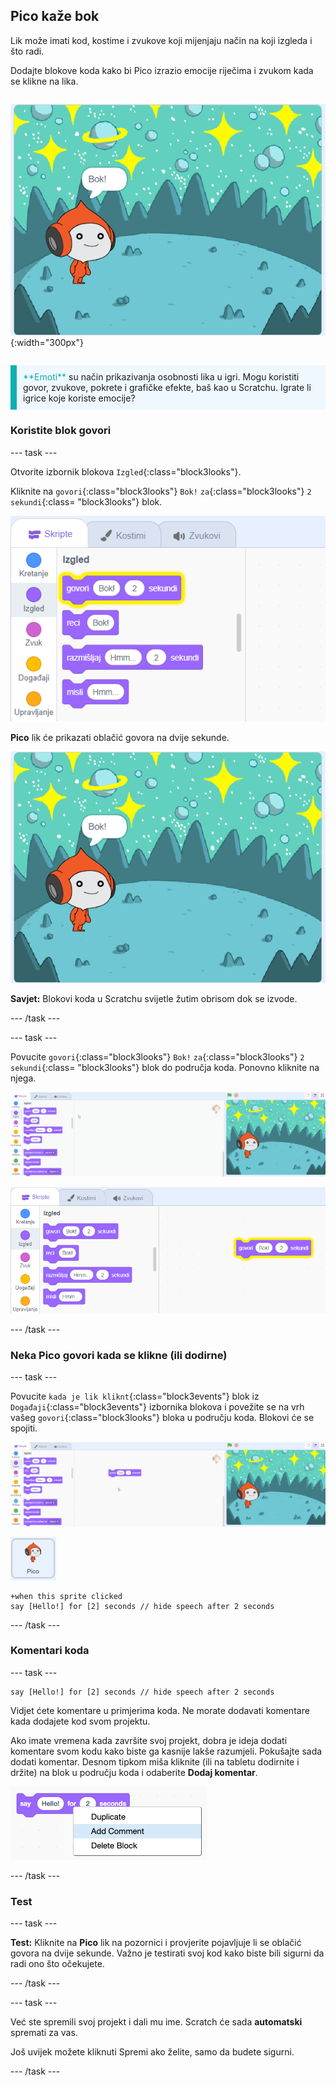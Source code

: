 ## Pico kaže bok

<div style="display: flex; flex-wrap: wrap">
<div style="flex-basis: 200px; flex-grow: 1; margin-right: 15px;">
Lik može imati kod, kostime i zvukove koji mijenjaju način na koji izgleda i što radi. 
  
Dodajte blokove koda kako bi Pico izrazio emocije riječima i zvukom kada se klikne na lika.
</div>
<div>

![Pico lik govori: "Bok!"](images/pico-step2.png){:width="300px"}

</div>
</div>

<p style="border-left: solid; border-width:10px; border-color: #0faeb0; background-color: aliceblue; padding: 10px;">
<span style="color: #0faeb0">**Emoti**</span> su način prikazivanja osobnosti lika u igri. Mogu koristiti govor, zvukove, pokrete i grafičke efekte, baš kao u Scratchu. Igrate li igrice koje koriste emocije?
</p>

### Koristite blok govori

--- task ---

Otvorite izbornik blokova `Izgled`{:class="block3looks"}.

Kliknite na `govori`{:class="block3looks"} `Bok!` `za`{:class="block3looks"} `2` `sekundi`{:class= "block3looks"} blok.

!['Reci bok! blok od 2 sekunde svijetli žutim obrisom.](images/pico-say-hello-blocks-menu.png)

**Pico** lik će prikazati oblačić govora na dvije sekunde.

![Pico lik s "Bok!!" u govornom oblačiću.](images/pico-say-hello-stage.png)

**Savjet:** Blokovi koda u Scratchu svijetle žutim obrisom dok se izvode.

--- /task ---

--- task ---

Povucite `govori`{:class="block3looks"} `Bok!` `za`{:class="block3looks"} `2` `sekundi`{:class= "block3looks"} blok do područja koda. Ponovno kliknite na njega.

![Povucite blok 'govori' u područje koda i kliknite na njega da biste ga pokrenuli.](images/pico-drag-say.gif)

![Blok 'govori' dovučen je u područje koda. Blok koda svijetli žutim obrisom.](images/pico-drag-say.png)

--- /task ---

### Neka Pico govori kada se klikne (ili dodirne)

--- task ---

Povucite `kada je lik kliknt`{:class="block3events"} blok iz `Događaji`{:class="block3events"} izbornika blokova i povežite se na vrh vašeg `govori`{:class="block3looks"} bloka u području koda. Blokovi će se spojiti.

![Animacija blokova koji se spajaju. Kad se klikne na Pico, govori "Bok!" dvije sekunde.](images/pico-snap-together.gif)

![Pico lik.](images/pico-sprite.png)

```blocks3
+when this sprite clicked
say [Hello!] for [2] seconds // hide speech after 2 seconds
```

--- /task ---

### Komentari koda

--- task ---

```blocks3
say [Hello!] for [2] seconds // hide speech after 2 seconds
```
Vidjet ćete komentare u primjerima koda. Ne morate dodavati komentare kada dodajete kod svom projektu.

Ako imate vremena kada završite svoj projekt, dobra je ideja dodati komentare svom kodu kako biste ga kasnije lakše razumjeli. Pokušajte sada dodati komentar. Desnom tipkom miša kliknite (ili na tabletu dodirnite i držite) na blok u području koda i odaberite **Dodaj komentar**.

![Skočni izbornik koji se pojavljuje kada desnom tipkom miša kliknete blok. Odabrano je 'Dodaj komentar'.](images/add-comment.png)

--- /task ---

### Test

--- task ---

**Test:** Kliknite na **Pico** lik na pozornici i provjerite pojavljuje li se oblačić govora na dvije sekunde. Važno je testirati svoj kod kako biste bili sigurni da radi ono što očekujete.

--- /task ---

--- task ---

Već ste spremili svoj projekt i dali mu ime. Scratch će sada **automatski** spremati za vas.

Još uvijek možete kliknuti Spremi ako želite, samo da budete sigurni.

--- /task ---
